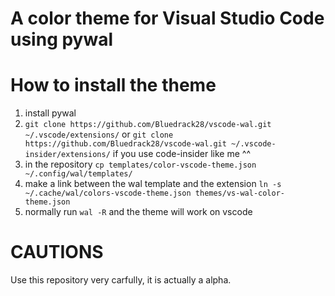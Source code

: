 # A color theme for Visual Studio Code using pywal


# How to install the theme

1. install pywal
2. `git clone https://github.com/Bluedrack28/vscode-wal.git ~/.vscode/extensions/` or `git clone https://github.com/Bluedrack28/vscode-wal.git ~/.vscode-insider/extensions/` if you use code-insider like me ^^
3. in the repository `cp templates/color-vscode-theme.json ~/.config/wal/templates/`
4. make a link between the wal template and the extension `ln -s ~/.cache/wal/colors-vscode-theme.json themes/vs-wal-color-theme.json`
5. normally run `wal -R` and the theme will work on vscode
 

# CAUTIONS

Use this repository very carfully, it is actually a alpha.